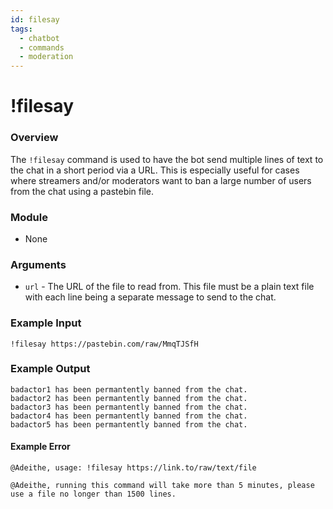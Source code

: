 ```yaml
---
id: filesay
tags:
  - chatbot
  - commands
  - moderation
---
```

# !filesay

### Overview

The `!filesay` command is used to have the bot send multiple lines of text to the chat in a short period via a URL. This is especially useful for cases where streamers and/or moderators want to ban a large number of users from the chat using a pastebin file.

### Module

- None

### Arguments

- `url` - The URL of the file to read from. This file must be a plain text file with each line being a separate message to send to the chat.

### Example Input

```
!filesay https://pastebin.com/raw/MmqTJSfH
```

### Example Output

```
badactor1 has been permantently banned from the chat.
badactor2 has been permantently banned from the chat.
badactor3 has been permantently banned from the chat.
badactor4 has been permantently banned from the chat.
badactor5 has been permantently banned from the chat.
```

#### Example Error

```
@Adeithe, usage: !filesay https://link.to/raw/text/file

@Adeithe, running this command will take more than 5 minutes, please use a file no longer than 1500 lines.
```

